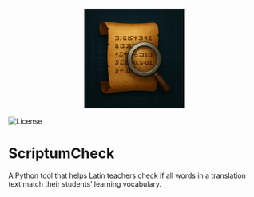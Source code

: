<p align="center">
  <img src="https://github.com/Veicm/ScriptumCheck/blob/main/assets/icon.png?raw=true" alt="Logo" width=200px />
</p>

 ![License](https://img.shields.io/badge/license-Apache-green)

# ScriptumCheck
A Python tool that helps Latin teachers check if all words in a translation text match their students’ learning vocabulary.